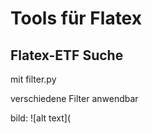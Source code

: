 # Tools für Flatex 

## Flatex-ETF Suche
mit filter.py

verschiedene Filter anwendbar

bild:
![alt text](
